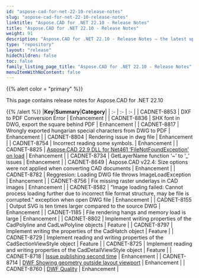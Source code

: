 ```yaml
---
id: "aspose-cad-for-net-22-10-release-notes"
slug: "aspose-cad-for-net-22-10-release-notes"
linktitle: "Aspose.CAD for .NET 22.10 - Release Notes"
title: "Aspose.CAD for .NET 22.10 - Release Notes"
weight: 91
description: "Aspose.CAD for .NET 22.10 - Release Notes – the latest updates and fixes."
type: "repository"
layout: "release"
hideChildren: false
toc: false
family_listing_page_title: "Aspose.CAD for .NET 22.10 - Release Notes"
menuItemWithNoContent: false
---
```


{{% alert color = "primary" %}}

This page contains release notes for Aspose.CAD for .NET 22.10

{{% /alert %}}
|**Key**|**Summary**|**Category**|
| :- | :- | :- |
| CADNET-8853 | DXF to PDF Conversion Error  | Enhancement |
| CADNET-8836 | SHX font in DWG, export the square behind PDF | Enhancement |
| CADNET-8817 | Wrongly exported hungarian special characters from DWG to PDF | Enhancement |
| CADNET-8804 | Rendering issue in dwg file | Enhancement |
| CADNET-8754 | Incorrect reading some symbols. | Enhancement |
| CADNET-8825 | [Aspose.CAD 22.9 DLL for Net461 ‘FileNotFoundException’ on load](https://forum.aspose.com/t/aspose-cad-22-9-dll-for-net461-filenotfoundexception-on-load/252967) | Enhancement |
| CADNET-8734 | GetLayerName function ‘~’ to ‘_’ issues | Enhancement |
| CADNET-8649 | Aspose.CAD v22.4: Size options were not applied when converting CAD documents | Enhancement |
| CADNET-8782 | Reggresion: Loading DWG file throws ImageLoadException | Enhancement |
| CADNET-8756 | Fix missing raster underlays in CAD images | Enhancement |
| CADNET-8582 | "Image loading failed: Cannot process loading further due to incorrect file format structure, may be file is corrupted." exception when open DWG file | Enhancement |
| CADNET-8155 | Output SVG is ten times larger compared to the source DWG | Enhancement |
| CADNET-1185 | File rendering hangs and memory load is large | Enhancement |
| CADNET-8802 | Implement writing properties of the CadPolyline and CadLwPolyline objects | Feature |
| CADNET-8797 | Implement writing the properties of the CadHatch object | Feature |
| CADNET-8729 | Implement reading and writing properties of the CadSectionViewStyle object | Feature |
| CADNET-8725 | Implement reading and writing properties of the CadDetailViewStyle object | Feature |
| CADNET-8718 | [Issue publishing second time](https://forum.aspose.com/t/issue-publishing-second-time/249129) | Enhancement |
| CADNET-8714 | [DWF Showing geometry outside layout viewport](https://forum.aspose.com/t/dwf-showing-geometry-outside-layout-viewport/249045) | Enhancement |
| CADNET-8760 | [DWF Quality](https://forum.aspose.com/t/dwf-quality/250921) | Enhancement |
